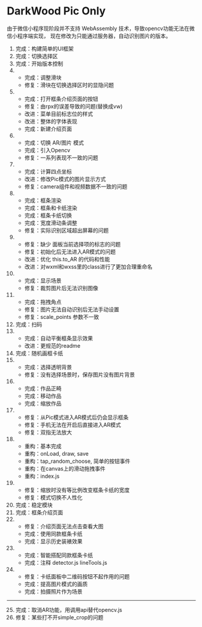 # DarkWood Pic Only
由于微信小程序现阶段并不支持 WebAssembly 技术，导致opencv功能无法在微信小程序端实现，
现在修改为只能通过服务器，自动识别图片的版本。

1. 完成：构建简单的UI框架
2. 完成：切换选择区
3. 完成：开始版本控制
4.  - 完成：调整滑块
    - 修复：滑块在切换选择区时的显隐问题
5.  - 完成：打开框条介绍页面的按钮
    - 修复：由rpx的误差导致的问题(替换成vw)
    - 改进：菜单目前标志位的样式
    - 改进：整体的字体表现
    - 完成：新建介绍页面
6.  - 完成：切换 AR/图片 模式
    - 完成：引入Opencv
    - 修复：一系列表现不一致的问题
7.  - 完成：计算四点坐标
    - 改进：修改Pic模式的图片显示方式
    - 修复：camera组件和视频数据不一致的问题
8.  - 完成：框条渲染
    - 完成：框条和卡纸渲染
    - 完成：框条卡纸切换
    - 完成：宽度滑动条调整
    - 修复：实际识别区域超出屏幕的问题
9.  - 修复：缺少 面板当前选择项的标志的问题
    - 修复：初始化后无法进入AR模式的问题
    - 改进：优化 this.to_AR 的代码和性能
    - 改进：对wxml和wxss里的class进行了更加合理重命名
10. - 完成：显示场景
    - 修复：裁剪图片后无法识别图像
11. - 完成：拖拽角点
    - 修复：图片无法自动识别后无法手动设置
    - 修复：scale_points 参数不一致
12. 完成：扫码
13. - 完成：自动平衡框条显示效果
    - 改进：更规范的readme
14. 完成：随机画框卡纸
15. - 完成：选择透明背景
    - 修复：没有选择场景时，保存图片没有图片背景
16. - 完成：作品正畸
    - 完成：移动作品
    - 完成：缩放作品
17. - 修复：从Pic模式进入AR模式后仍会显示框条
    - 修复：手机无法在开启后直接进入AR模式
    - 修复：双指无法放大
18. - 重构：基本完成
    - 重构：onLoad, draw, save
    - 重构：tap_random_choose, 简单的按钮事件
    - 重构：在canvas上的滑动拖拽事件
    - 重构：index.js
19. - 修复：缩放时没有等比例改变框条卡纸的宽度
    - 修复：模式切换不人性化
20. 完成：稳定模块
21. 完成：框条介绍页面
22. - 修复：介绍页面无法点击查看大图
    - 完成：使用同款框条卡纸
    - 完成：显示历史装裱效果
23. - 完成：智能搭配同款框条卡纸
    - 完成：注释 detector.js lineTools.js
24. - 修复：卡纸面板中二维码按钮不起作用的问题
    - 完成：提高图片模式的画质
    - 完成：拍摄照片作为场景
---------------------------------------------
25. 完成：取消AR功能，用调用api替代opencv.js
25. 修复：某些打不开simple_crop的问题
